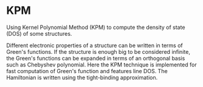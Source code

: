 # KPM
Using Kernel Polynomial Method (KPM) to compute the density of state (DOS) of some structures.

Different electronic properties of a structure can be written in terms of Green's functions.
If the structure is enough big to be considered infinite, the Green's functions can be expanded
in terms of an orthogonal basis such as Chebyshev polynomial. Here the KPM technique is 
implemented for fast computation of Green's function and features line DOS. The Hamiltonian
is written using the tight-binding approximation. 
